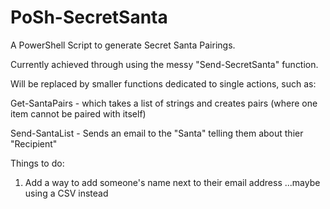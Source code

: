 # PoSh-SecretSanta
A PowerShell Script to generate Secret Santa Pairings.

Currently achieved through using the messy "Send-SecretSanta" function.

Will be replaced by smaller functions dedicated to single actions, such as:

Get-SantaPairs - which takes a list of strings and creates pairs (where one item cannot be paired with itself)

Send-SantaList - Sends an email to the "Santa" telling them about thier "Recipient"

Things to do:
  1) Add a way to add someone's name next to their email address ...maybe using a CSV instead

